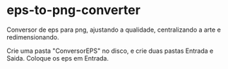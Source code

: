 # eps-to-png-converter
Conversor de eps para png, ajustando a qualidade, centralizando a arte e redimensionando.



Crie uma pasta "ConversorEPS" no disco, e crie duas pastas Entrada e Saida.
Coloque os eps em Entrada.
